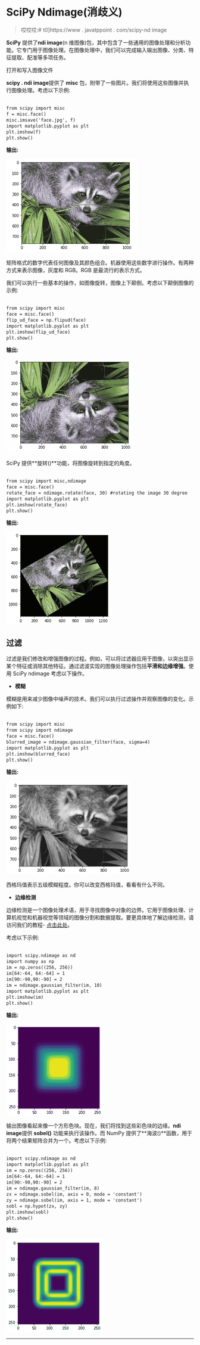 # SciPy Ndimage(消歧义)

> 哎哎哎:# t0]https://www . javatppoint . com/scipy-nd image

**SciPy** 提供了**ndi image**(n 维图像)包，其中包含了一些通用的图像处理和分析功能。它专门用于图像处理。在图像处理中，我们可以完成输入输出图像、分类、特征提取、配准等多项任务。

打开和写入图像文件

**scipy . ndi image**提供了 **misc** 包，附带了一些图片。我们将使用这些图像并执行图像处理。考虑以下示例:

```

from scipy import misc
f = misc.face()
misc.imsave('face.jpg', f)
import matplotlib.pyplot as plt
plt.imshow(f)
plt.show()

```

**输出:**

![SciPy Ndimage](img/9087fcd41c51c7b71a5cc5e22b94b618.png)

矩阵格式的数字代表任何图像及其颜色组合。机器使用这些数字进行操作。有两种方式来表示图像，灰度和 RGB。RGB 是最流行的表示方式。

我们可以执行一些基本的操作，如图像旋转，图像上下颠倒。考虑以下颠倒图像的示例:

```

from scipy import misc
face = misc.face()
flip_ud_face = np.flipud(face)
import matplotlib.pyplot as plt
plt.imshow(flip_ud_face)
plt.show()

```

**输出:**

![SciPy Ndimage](img/6d038d85747225e7b7d360b2e6cae1aa.png)

SciPy 提供**旋转()**功能，将图像旋转到指定的角度。

```

from scipy import misc,ndimage
face = misc.face()
rotate_face = ndimage.rotate(face, 30) #rotating the image 30 degree
import matplotlib.pyplot as plt
plt.imshow(rotate_face)
plt.show()

```

**输出:**

![SciPy Ndimage](img/ab21f84008b544c6df122a042b309dae.png)

## 过滤

过滤是我们修改和增强图像的过程。例如，可以将过滤器应用于图像，以突出显示某个特征或消除其他特征。通过滤波实现的图像处理操作包括**平滑和边缘增强**。使用 SciPy ndimage 考虑以下操作。

*   **模糊**

模糊是用来减少图像中噪声的技术。我们可以执行过滤操作并观察图像的变化。示例如下:

```

from scipy import misc
from scipy import ndimage
face = misc.face()
blurred_image = ndimage.gaussian_filter(face, sigma=4)
import matplotlib.pyplot as plt
plt.imshow(blurred_face)
plt.show()

```

**输出:**

![SciPy Ndimage](img/2701618ed2de654c57e1db84b3d83b22.png)

西格玛值表示五级模糊程度。你可以改变西格玛值，看看有什么不同。

*   **边缘检测**

边缘检测是一个图像处理术语，用于寻找图像中对象的边界。它用于图像处理、计算机视觉和机器视觉等领域的图像分割和数据提取。要更具体地了解边缘检测，请访问我们的教程- [点击此处](https://www.javatpoint.com/opencv#Edge-detection)。

考虑以下示例:

```

import scipy.ndimage as nd
import numpy as np
im = np.zeros((256, 256))
im[64:-64, 64:-64] = 1
im[90:-90,90:-90] = 2
im = ndimage.gaussian_filter(im, 10)
import matplotlib.pyplot as plt
plt.imshow(im)
plt.show()

```

**输出:**

![SciPy Ndimage](img/521edcdab674f7e70c1ff8b89c443241.png)

输出图像看起来像一个方形色块。现在，我们将找到这些彩色块的边缘。**ndi image**提供 **sobel()** 功能来执行该操作。而 NumPy 提供了**海波()**函数，用于将两个结果矩阵合并为一个。考虑以下示例:

```

import scipy.ndimage as nd
import matplotlib.pyplot as plt
im = np.zeros((256, 256))
im[64:-64, 64:-64] = 1
im[90:-90,90:-90] = 2
im = ndimage.gaussian_filter(im, 8)
zx = ndimage.sobel(im, axis = 0, mode = 'constant')
zy = ndimage.sobel(im, axis = 1, mode = 'constant')
sobl = np.hypot(zx, zy)
plt.imshow(sobl)
plt.show()

```

**输出:**

![SciPy Ndimage](img/3e7b5d50d3db51fe8d1dd4d2e3231809.png)

* * *